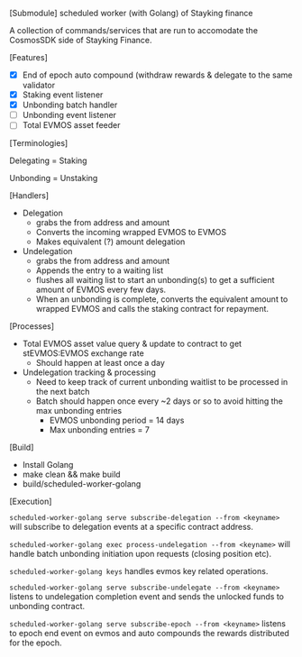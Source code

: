 [Submodule] scheduled worker (with Golang) of Stayking finance

A collection of commands/services that are run to accomodate the CosmosSDK side of Stayking Finance.

[Features]
 - [x] End of epoch auto compound (withdraw rewards & delegate to the same validator
 - [x] Staking event listener
 - [x] Unbonding batch handler
 - [ ] Unbonding event listener
 - [ ] Total EVMOS asset feeder

[Terminologies]

Delegating = Staking

Unbonding = Unstaking

[Handlers]

 - Delegation
   - grabs the from address and amount
   - Converts the incoming wrapped EVMOS to EVMOS
   - Makes equivalent (?) amount delegation
 - Undelegation
   - grabs the from address and amount
   - Appends the entry to a waiting list
   - flushes all waiting list to start an unbonding(s) to get a sufficient amount of EVMOS every few days.
   - When an unbonding is complete, converts the equivalent amount to wrapped EVMOS and calls the staking contract for repayment.

[Processes]

 - Total EVMOS asset value query & update to contract to get stEVMOS:EVMOS exchange rate
   - Should happen at least once a day
 - Undelegation tracking & processing
   - Need to keep track of current unbonding waitlist to be processed in the next batch
   - Batch should happen once every ~2 days or so to avoid hitting the max unbonding entries
     - EVMOS unbonding period = 14 days
     - Max unbonding entries = 7

[Build]

 - Install Golang
 - make clean && make build
 - build/scheduled-worker-golang

[Execution]

`scheduled-worker-golang serve subscribe-delegation --from <keyname>` will subscribe to delegation events at a specific contract address.

`scheduled-worker-golang exec process-undelegation --from <keyname>` will handle batch unbonding initiation upon requests (closing position etc).

`scheduled-worker-golang keys` handles evmos key related operations.

`scheduled-worker-golang serve subscribe-undelegate --from <keyname>` listens to undelegation completion event and sends the unlocked funds to unbonding contract.

`scheduled-worker-golang serve subscribe-epoch --from <keyname>` listens to epoch end event on evmos and auto compounds the rewards distributed for the epoch.
